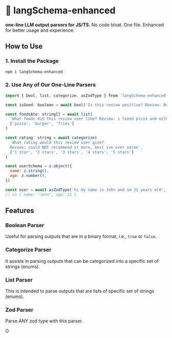 # 🧱 langSchema-enhanced

**one-line LLM output parsers for JS/TS.** No code bloat. One file. Enhanced for better usage and experience.

## How to Use

### 1. Install the Package
```bash
npm i langSchema-enhanced
```

### 2. Use Any of Our One-Line Parsers

```javascript
import { bool, list, categorize, asZodType } from 'langSchema-enhanced'

const isGood: boolean = await bool('Is this review positive? Review: Best bang for your buck.')

const foodsAte: string[] = await list(
  'What foods did this review user like? Review: i loved pizza and milkshakes', 
  ['pizza', 'burger', 'fries']
)

const rating: string = await categorize(
  `What rating would this review user give?
  Review: could NOT recommend it more, best ive ever eaten`, 
  ['1 star', '2 stars', '3 stars', '4 stars', '5 stars']
)

const userSchema = z.object({
  name: z.string(),
  age: z.number(),
})

const user = await asZodType('hi my name is John and im 21 years old', userSchema)
// => { name: "John", age: 21 }
```

## Features

### Boolean Parser
Useful for parsing outputs that are in a binary format, i.e., `true` or `false`.

### Categorize Parser
It assists in parsing outputs that can be categorized into a specific set of strings (enums).

### List Parser
This is intended to parse outputs that are lists of specific set of strings (enums).

### Zod Parser
Parse ANY zod type with this parser.

O
